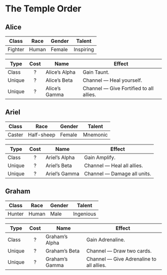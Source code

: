 # The Temple Order

## Alice

| Class   | Race  | Gender | Talent    |
| ------- | ----- | ------ | --------- |
| Fighter | Human | Female | Inspiring |

| Type   | Cost | Name          | Effect                                  |
| ------ | :--: | ------------- | --------------------------------------- |
| Class  |  ?   | Alice’s Alpha | Gain Taunt.                             |
| Unique |  ?   | Alice’s Beta  | Channel — Heal yourself.                |
| Unique |  ?   | Alice’s Gamma | Channel — Give Fortified to all allies. |

## Ariel

| Class  | Race       | Gender | Talent   |
| ------ | ---------- | ------ | -------- |
| Caster | Half-sheep | Female | Mnemonic |

| Type   | Cost | Name          | Effect                      |
| ------ | :--: | ------------- | --------------------------- |
| Class  |  ?   | Ariel’s Alpha | Gain Amplify.               |
| Unique |  ?   | Ariel’s Beta  | Channel — Heal all allies.  |
| Unique |  ?   | Ariel’s Gamma | Channel — Damage all units. |

## Graham

| Class  | Race  | Gender | Talent    |
| ------ | ----- | ------ | --------- |
| Hunter | Human | Male   | Ingenious |

| Type   | Cost | Name           | Effect                                   |
| ------ | :--: | -------------- | ---------------------------------------- |
| Class  |  ?   | Graham’s Alpha | Gain Adrenaline.                         |
| Unique |  ?   | Graham’s Beta  | Channel — Draw two cards.                |
| Unique |  ?   | Graham’s Gamma | Channel — Give Adrenaline to all allies. |
